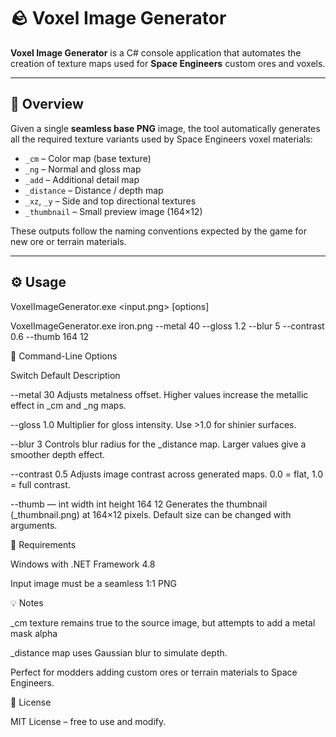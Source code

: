 # 🪨 Voxel Image Generator

**Voxel Image Generator** is a C# console application that automates the creation of texture maps used for **Space Engineers** custom ores and voxels.

---

## 🎯 Overview
Given a single **seamless base PNG** image, the tool automatically generates all the required texture variants used by Space Engineers voxel materials:

- `_cm` – Color map (base texture)  
- `_ng` – Normal and gloss map  
- `_add` – Additional detail map  
- `_distance` – Distance / depth map  
- `_xz`, `_y` – Side and top directional textures  
- `_thumbnail` – Small preview image (164×12)

These outputs follow the naming conventions expected by the game for new ore or terrain materials.

---

## ⚙️ Usage
VoxelImageGenerator.exe <input.png> [options]

VoxelImageGenerator.exe iron.png --metal 40 --gloss 1.2 --blur 5 --contrast 0.6 --thumb 164 12

🔧 Command-Line Options

Switch	Default	Description

--metal <int>	30	Adjusts metalness offset. Higher values increase the metallic effect in _cm and _ng maps.

--gloss <float>	1.0	Multiplier for gloss intensity. Use >1.0 for shinier surfaces.

--blur <int>	3	Controls blur radius for the _distance map. Larger values give a smoother depth effect.

--contrast <float>	0.5	Adjusts image contrast across generated maps. 0.0 = flat, 1.0 = full contrast.

--thumb	— int width int height 164 12	Generates the thumbnail (_thumbnail.png) at 164×12 pixels. Default size can be changed with arguments.

🧱 Requirements

Windows with .NET Framework 4.8

Input image must be a seamless 1:1 PNG

💡 Notes

_cm texture remains true to the source image, but attempts to add a metal mask alpha

_distance map uses Gaussian blur to simulate depth.

Perfect for modders adding custom ores or terrain materials to Space Engineers.

📜 License

MIT License – free to use and modify.